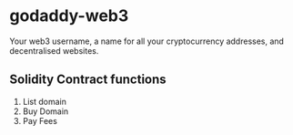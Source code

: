 # godaddy-web3
Your web3 username, a name for all your cryptocurrency addresses, and decentralised websites.

## Solidity Contract functions
1. List domain
2. Buy Domain
3. Pay Fees